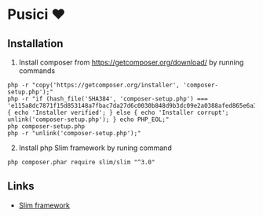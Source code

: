 # Pusici :heart:

## Installation
1. Install composer from https://getcomposer.org/download/ by running commands
```
php -r "copy('https://getcomposer.org/installer', 'composer-setup.php');"
php -r "if (hash_file('SHA384', 'composer-setup.php') === 'e115a8dc7871f15d853148a7fbac7da27d6c0030b848d9b3dc09e2a0388afed865e6a3d6b3c0fad45c48e2b5fc1196ae') { echo 'Installer verified'; } else { echo 'Installer corrupt'; unlink('composer-setup.php'); } echo PHP_EOL;"
php composer-setup.php
php -r "unlink('composer-setup.php');"
```
2. Install php Slim framework by runing command
```
php composer.phar require slim/slim "^3.0"
```
## Links
- [Slim framework](http://www.slimframework.com/)

